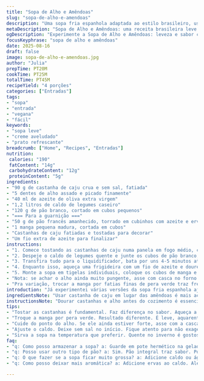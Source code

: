 ```yaml
---
title: "Sopa de Alho e Amêndoas"
slug: "sopa-de-alho-e-amendoas"
description: "Uma sopa fria espanhola adaptada ao estilo brasileiro, usando castanha de caju e alho assado para suavizar a intensidade. Creme denso, sabor profundo e toque levemente adocicado da manga. O pão branco vem com um twist: crocante torrado com ervas finas que deixam o aroma irresistível. Um caldo de legumes substitui o clássico caldo de galinha, garantindo leveza e sabor vegetale. A textura cremosa é resultado do processo de bater bem e filtrar, garantindo uma sopa aveludada, sem grumos. A crocância dos pãezinhos e a doçura dos pedacinhos de manga trazem equilíbrio à receita. Serve bem como entrada refrescante e sofisticada."
metaDescription: "Sopa de Alho e Amêndoas: uma receita brasileira leve e cremosa. Combina castanha de caju e manga para um sabor surpreendente."
ogDescription: "Experimente a Sopa de Alho e Amêndoas: leveza e sabor com castanha de caju e manga. Uma receita adaptada ao paladar brasileiro."
focusKeyphrase: "sopa de alho e amêndoas"
date: 2025-08-16
draft: false
image: sopa-de-alho-e-amendoas.jpg
author: "Julia"
prepTime: PT20M
cookTime: PT25M
totalTime: PT45M
recipeYield: "4 porções"
categories: ["Entradas"]
tags:
- "sopa"
- "entrada"
- "vegana"
- "fácil"
keywords:
- "sopa leve"
- "creme aveludado"
- "prato refrescante"
breadcrumb: ["Home", "Recipes", "Entradas"]
nutrition: 
 calories: "190"
 fatContent: "14g"
 carbohydrateContent: "12g"
 proteinContent: "5g"
ingredients:
- "90 g de castanha de caju crua e sem sal, fatiada"
- "5 dentes de alho assado e picado finamente"
- "40 ml de azeite de oliva extra virgem"
- "1,2 litros de caldo de legumes caseiro"
- "120 g de pão branco, cortado em cubos pequenos"
- "=== Para a guarnição ==="
- "50 g de pão francês amanhecido, torrado em cubinhos com azeite e ervas finas"
- "1 manga pequena madura, cortada em cubos"
- "Castanhas de caju fatiadas e tostadas para decorar"
- "Um fio extra de azeite para finalizar"
instructions:
- "1. Comece tostando as castanhas de caju numa panela em fogo médio, cuidado para não queimar; o aroma deve ficar intenso, mas sem amargar. Adicione o alho picado, já assado para atenuar o sabor forte do cru, e mexa por cerca de 2 minutos, até liberar o perfume."
- "2. Despeje o caldo de legumes quente e junte os cubos de pão branco; ajuste o fogo para médio alto e deixe ferver suave, vá observando até o pão começar a desmanchar — esse é o sinal. Cozinhe uns 10 minutos, tampado, para amalgamar os sabores. Salgue e pimente a gosto, mas vá com calma para não exagerar."
- "3. Transfira tudo para o liquidificador, bata por uns 4-5 minutos até virar uma pasta bem lisa, quase sedosa. Se achar pesado, pingue um pouco mais de caldo ou água até textura desejada. Depois, passe por uma peneira fina para eliminar qualquer pedaço indesejado e garantir cremosidade total."
- "4. Enquanto isso, aqueça uma frigideira com um fio de azeite e doure os cubinhos de pão francês com ervas, até ficar bem crocante e perfumado; vire para torrar por igual. Reserve para a hora de servir."
- "5. Monte a sopa em tigelas individuais, coloque os cubos de manga e as torradinhas, salpique as castanhas tostadas por cima. Finalize com fio de azeite cru. Sirva na temperatura que preferir — fria ou levemente morna, funcionando bem em qualquer estação."
- "Nota: se achar o alho ainda muito pungente, asse com casca no forno por 20 minutos antes de usar; suaviza demais o paladar."
- "Pra variação, trocar a manga por fatias finas de pera verde traz frescor diferente. Também rola usar pão integral para mais textura e sabor rústico, só cuidado para não pesar demais a sopa."
introduction: "Já experimentei várias versões da sopa fria espanhola ajo blanco, mas sempre achei o alho cru demais e a textura pesada demais pelo excesso de amêndoas cruas. Daí veio a ideia de assar o alho, usar castanha de caju no lugar das amêndoas, e emparelhar com manga para dar doçura. Isso mudou tudo. A sopa ficou mais leve, cremosa e com uma base aromática mais suave, bem mais fácil de agradar o paladar brasileiro, acostumado com sabores rondando entre o doce e o levemente picante. O toque do caldo de legumes caseiro substitui o fundo pesado de caldo de galinha, deixando a base saborosa, mas sem pesar na digestão. Pedi umas torradinhas com ervas para dar crocância e mais aroma, um detalhe essencial para quebrar a textura da sopa e dar graça ao prato. Quebrar essa monotonia de creme é fundamental. E o resultado final virou quase uma receita de destaque durante os almoços de fim de semana especiais aqui em casa, sempre um suspiro de surpresa entre os meus convidados."
ingredientsNote: "Usar castanha de caju em lugar das amêndoas é mais acessível, fácil de encontrar e tem cancelado o custo alto das amêndoas. Fatiar e tostar ajuda a liberar o sabor na entrada quente. Prefira o alho assado, que perde a ardência excessiva do cru, além de dar aroma caramelizado. O caldo caseiro garante controle no tempero, ideal deixar sem sal no início e ajustar no final. Escolher pão branco mais amanhecido dá mais liga ao creme durante o cozimento, melhor do que pão super fresco que pode virar uma massa grudenta. Para a crocância, pão francês velho e torrado com ervas entrega textura e aroma na medida certa — não economize nessa parte. Pode trocar a manga por pera ou até maçã verde, deixando o prato mais brasileiro e tropical. Sempre mantenha um fio de azeite para finalizar, reforça sabores e entrega gordura boa."
instructionsNote: "Dourar castanhas e alho antes do cozimento é essencial para tirar aquela sensação crua e entregar aroma definido. O ponto onde o pão começa a desmanchar no caldo define quando a sopa já absorveu os sabores e está pronta para ser batida: nunca cozinhe demais para não perder a textura. Ao bater, insistir até uma textura sedosa faz toda a diferença — batida rápida ou pela metade deixa pedaços pequenos, que comprometem a experiência. Passar por uma peneira remove esse possível atrito, dando finalização profissional. Torrar o pão bem temperado na frigideira aquece e perfuma, efeito que o forno nem sempre consegue sequer em minutos no fogo médio. A manga corta a gordura do azeite com sua leve acidez e doçura, criando equilíbrio. Sirva fria em dias quentes ou levemente morna no inverno, sem perder a leveza. Se sobrar, guarde na geladeira; esquente no banho-maria brando para evitar separação, sem deixar ferver."
tips:
- "Tostar as castanhas é fundamental. Faz diferença no sabor. Aqueça a panela. Ouça o som do estalar. Aroma ótimo. Usa fogo médio, cuidado para não queimar."
- "Troque a manga por pera verde. Resultado diferente. É leve, aquarenta. Variedades na estação são ótimas. Não esqueça de manter o equilíbrio entre o doce e o salgado."
- "Cuide do ponto do alho. Se ele ainda estiver forte, asse com a casca antes. Isso suaviza demais. Textura do alho faz a sopa mudar completamente. Gosto mais suave."
- "Ajuste o caldo. Deixe sem sal no início. Fique atento para não exagerar depois. Adicionar sal ao final sempre é melhor. Vai equilibrar os sabores. Experiência profissional na cozinha peca aqui."
- "Sirva a sopa na temperatura que preferir. Quente no inverno é gostoso. Mas fria é refrescante no verão. Faça o teste e veja como cada temperatura altera a sensação."
faq:
- "q: Como posso armazenar a sopa? a: Guarde em pote hermético na geladeira. Pode durar até 3 dias. Para reaquecer, banho-maria é ideal. Não ferver."
- "q: Posso usar outro tipo de pão? a: Sim. Pão integral traz sabor. Pode ser rústico também. É saboroso. Mas cuidado para não pesar a sopa."
- "q: O que fazer se a sopa ficar muito grossa? a: Adicione caldo ou água aos poucos. Mistura bem. Olhe a textura. Ela deve ser sedosa. Criar experiências diferentes."
- "q: Como posso deixar mais aromática? a: Adicione ervas ao caldo. Alecrim, tomilho funcionam bem. Comece com pouco, depois aumenta. Não deixe correr. Aromas devem brigar."

---
```

